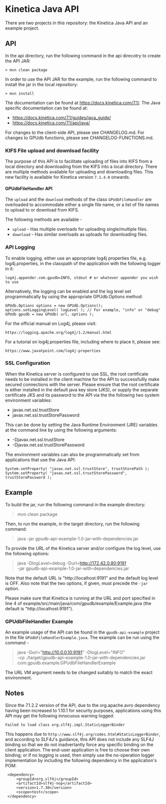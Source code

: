 # Kinetica Java API


There are two projects in this repository: the Kinetica Java API and an example
project.

## API

In the api directory, run the following command in the api direcotry to create
the API JAR:

```
> mvn clean package
```


In order to use the API JAR for the example, run the following command to
install the jar in the local repository:

```
> mvn install
```


The documentation can be found at https://docs.kinetica.com/7.1/.
The Java specific documentation can be found at:

* https://docs.kinetica.com/7.1/guides/java_guide/
* https://docs.kinetica.com/7.1/api/java/


For changes to the client-side API, please see CHANGELOG.md.  For changes
to GPUdb functions, please see CHANGELOG-FUNCTIONS.md.


### KIFS File upload and download facility

The purpose of this API is to facilitate uploading of files into KIFS from a
local directory and downloading from the KIFS into a local directory. There
are multiple methods available for uploading and downloading files. This new
facility is available for Kinetica version `7.1.4.0` onwards.

#### GPUdbFileHandler API

The `upload` and the `download` methods of the class `GPUdbFileHandler` are
overloaded to accommodate either a single file name, or a list of file names to
upload to or download from KIFS.

The following methods are available -
-    `upload` - Has multiple overloads for uploading single/multiple files.
-    `download` - Has similar overloads as uploads for downloading files.



### API Logging

To enable logging, either use an appropriate log4j properties file, e.g.
log4j.properties, in the classpath of the application with the following
logger in it:

```
log4j.appender.com.gpudb=INFO, stdout # or whatever appender you wish to use
```

Alternatively, the logging can be enabled and the log level set programmatically
by using the appropriate GPUdb.Options method:

```
GPUdb.Options options = new GPUdb.Options();
options.setLoggingLevel( logLevel ); // For example, "info" or "debug"
GPUdb gpudb = new GPUdb( url, options );
```

For the official manual on Log4j, please visit:

```
https://logging.apache.org/log4j/1.2/manual.html
```

For a tutorial on log4j.properties file, including where to place it, please
see:

```
https://www.javatpoint.com/log4j-properties
```

### SSL Configuration

When the Kinetica server is configured to use SSL, the root certificate needs
to be installed in the client machine for the API to successfullly make secured
connections with the server.  Please ensure that the root certificate is either
installed in the default java key store (JKS), or supply the separate certificate
JKS and its password to the API via the the following two system environment
variables:

*   javax.net.ssl.trustStore
*   javax.net.ssl.trustStorePassword

This can be done by setting the Java Runtime Environment (JRE) variables at the
command line by using the following arguments:

*   -Djavax.net.ssl.trustStore
*   -Djavax.net.ssl.trustStorePassword

The environment variables can also be programmatically set from applications
that use the Java API:

```
System.setProperty( "javax.net.ssl.trustStore", trustStorePath );
System.setProperty( "javax.net.ssl.trustStorePassword", trustStorePassword );
```



## Example

To build the jar, run the following command in the example directory:

> mvn clean package


Then, to run the example, in the target directory, run the following command:

> java -jar gpudb-api-example-1.0-jar-with-dependencies.jar

To provide the URL of the Kinetica server and/or configure the log level,
use the following options:

> java -DlogLevel=debug -Durl=http://172.42.0.80:9191 \
     -jar gpudb-api-example-1.0-jar-with-dependencies.jar

Note that the default URL is "http://localhost:9191" and the default log level
is OFF.  Also note that the two options, if given, must precede the `-jar`
option.

Please make sure that Kinetica is running at the URL and port specified in
line 4 of example/src/main/java/com/gpudb/example/Example.java (the default
is "http://localhost:9191").

### GPUdbFileHandler Example
An example usage of the API can be found in the `gpudb-api-example` project
in the file `GPUdbFileHandlerExample.java`. The example can be run using the
command -

> java -Durl="http://10.0.0.10:9191" -DlogLevel="INFO" \
-cp ./target/gpudb-api-example-1.0-jar-with-dependencies.jar \
com.gpudb.example.GPUdbFileHandlerExample

The URL VM argument needs to be changed suitably to match the exact environment.

## Notes

Since the 7.1.2.2 version of the API, due to the org.apache.avro dependency
having been increased to 1.10.1 for security purposes, applications using this
API may get the following innocuous warning logged:

   ```Failed to load class org.slf4j.impl.StaticLoggerBinder```

This happens due to `http://www.slf4j.org/codes.html#StaticLoggerBinder`, and
according to SLF4J's guidance, this API does not include any SLF4J binding so
that we do not inadvertantly force any specific binding on the client application.
The end-user application is free to choose their own binding; or if no logging is
used, then simply use the no-operation logger implementation by including the
following dependency in the application's POM:

   ```<!-- https://mvnrepository.com/artifact/org.slf4j/slf4j-nop -->
    <dependency>
        <groupId>org.slf4j</groupId>
        <artifactId>slf4j-nop</artifactId>
        <version>1.7.30</version>
        <scope>test</scope>
    </dependency>
   ```
